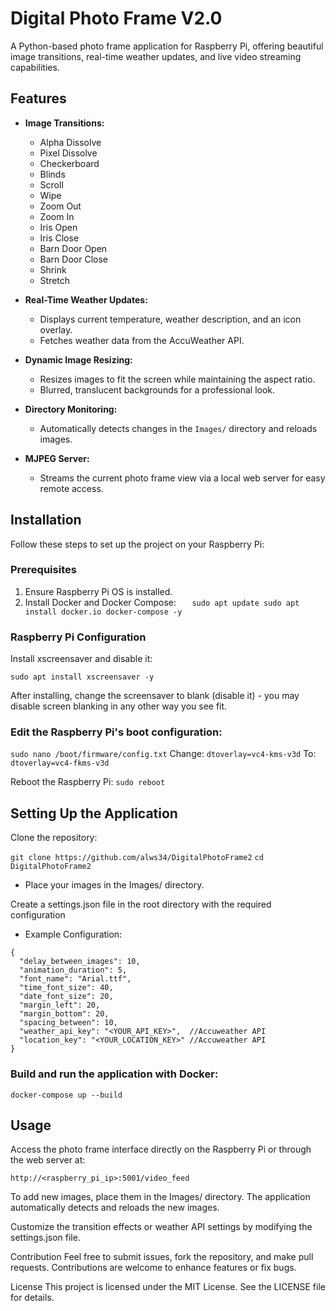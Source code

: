 # Digital Photo Frame V2.0

A Python-based photo frame application for Raspberry Pi, offering beautiful image transitions, real-time weather updates, and live video streaming capabilities.

## Features

- **Image Transitions:**
  - Alpha Dissolve
  - Pixel Dissolve
  - Checkerboard
  - Blinds
  - Scroll
  - Wipe
  - Zoom Out
  - Zoom In
  - Iris Open
  - Iris Close
  - Barn Door Open
  - Barn Door Close
  - Shrink
  - Stretch

- **Real-Time Weather Updates:**
  - Displays current temperature, weather description, and an icon overlay.
  - Fetches weather data from the AccuWeather API.

- **Dynamic Image Resizing:**
  - Resizes images to fit the screen while maintaining the aspect ratio.
  - Blurred, translucent backgrounds for a professional look.

- **Directory Monitoring:**
  - Automatically detects changes in the `Images/` directory and reloads images.

- **MJPEG Server:**
  - Streams the current photo frame view via a local web server for easy remote access.

## Installation

Follow these steps to set up the project on your Raspberry Pi:

### Prerequisites

1. Ensure Raspberry Pi OS is installed.
2. Install Docker and Docker Compose:
`   sudo apt update
   sudo apt install docker.io docker-compose -y`

### Raspberry Pi Configuration
Install xscreensaver and disable it:

`sudo apt install xscreensaver -y`

After installing, change the screensaver to blank (disable it) - you may disable screen blanking in any other way you see fit. 


### Edit the Raspberry Pi's boot configuration:
```sudo nano /boot/firmware/config.txt```
Change:
`dtoverlay=vc4-kms-v3d`
To:
`dtoverlay=vc4-fkms-v3d`

Reboot the Raspberry Pi:
`sudo reboot`

## Setting Up the Application
Clone the repository:

`git clone https://github.com/alws34/DigitalPhotoFrame2`
`cd DigitalPhotoFrame2`

- Place your images in the Images/ directory.

Create a settings.json file in the root directory with the required configuration
* Example Configuration:
```  
{
  "delay_between_images": 10,
  "animation_duration": 5,
  "font_name": "Arial.ttf",
  "time_font_size": 40,
  "date_font_size": 20,
  "margin_left": 20,
  "margin_bottom": 20,
  "spacing_between": 10,
  "weather_api_key": "<YOUR_API_KEY>",  //Accuweather API
  "location_key": "<YOUR_LOCATION_KEY>" //Accuweather API
}
```


### Build and run the application with Docker:

`docker-compose up --build`

## Usage
Access the photo frame interface directly on the Raspberry Pi or through the web server at:

`http://<raspberry_pi_ip>:5001/video_feed`

To add new images, place them in the Images/ directory. The application automatically detects and reloads the new images.

Customize the transition effects or weather API settings by modifying the settings.json file.

Contribution
Feel free to submit issues, fork the repository, and make pull requests. Contributions are welcome to enhance features or fix bugs.

License
This project is licensed under the MIT License. See the LICENSE file for details.
